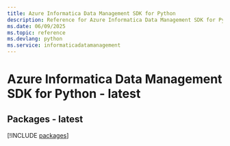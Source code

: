 ```yaml
---
title: Azure Informatica Data Management SDK for Python
description: Reference for Azure Informatica Data Management SDK for Python
ms.date: 06/09/2025
ms.topic: reference
ms.devlang: python
ms.service: informaticadatamanagement
---
```

# Azure Informatica Data Management SDK for Python - latest
## Packages - latest
[!INCLUDE [packages](informatica-data-management-index.md)]